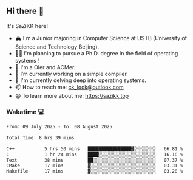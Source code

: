 ## Hi there 👋

It's SaZiKK here!

- 🏔️ I'm a Junior majoring in Computer Science  at USTB (University of Science and Technology Beijing).
- 🧑‍🎓 I'm planning to pursue a Ph.D. degree in the field of operating systems！
- 🚀 I'm a OIer and ACMer.
- 🔭 I’m currently working on a simple compiler.
- 🌱 I'm currently delving deep into operating systems.
- 📫 How to reach me: ck_look@outlook.com
- 😄 To learn more about me: https://sazikk.top

  
<!--
**SaZiKK/SaZiKK** is a ✨ _special_ ✨ repository because its `README.md` (this file) appears on your GitHub profile.

Here are some ideas to get you started:

- 🔭 I’m currently working on ...
- 🌱 I’m currently learning ...
- 👯 I’m looking to collaborate on ...
- 🤔 I’m looking for help with ...
- 💬 Ask me about ...
- 📫 How to reach me: ...
- 😄 Pronouns: ...
- ⚡ Fun fact: ...
-->

### Wakatime 💻

<!--START_SECTION:waka-->

```txt
From: 09 July 2025 - To: 08 August 2025

Total Time: 8 hrs 39 mins

C++           5 hrs 50 mins   ████████████████▓░░░░░░░░   66.81 %
C             1 hr 24 mins    ████░░░░░░░░░░░░░░░░░░░░░   16.16 %
Text          38 mins         ██░░░░░░░░░░░░░░░░░░░░░░░   07.37 %
CMake         17 mins         ▓░░░░░░░░░░░░░░░░░░░░░░░░   03.31 %
Makefile      17 mins         ▓░░░░░░░░░░░░░░░░░░░░░░░░   03.28 %
```

<!--END_SECTION:waka-->
